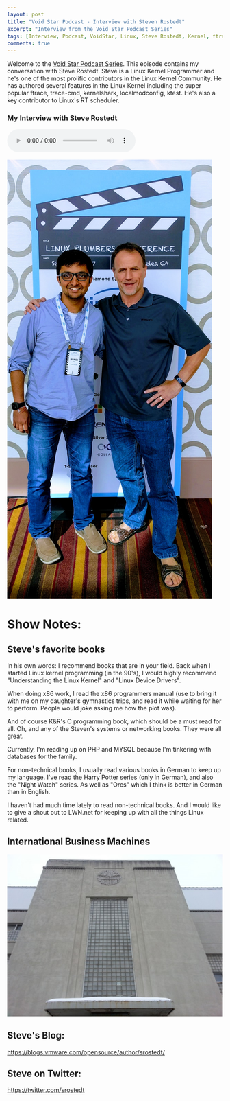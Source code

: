 ```yaml
---
layout: post
title: "Void Star Podcast - Interview with Steven Rostedt"
excerpt: "Interview from the Void Star Podcast Series"
tags: [Interview, Podcast, VoidStar, Linux, Steve Rostedt, Kernel, ftrace, RT scheduler]
comments: true
---
```

Welcome to the [Void Star Podcast Series](http://www.mycpu.org/about-interviews). This episode contains my conversation with Steve Rostedt. Steve is a Linux Kernel Programmer and he's one of the most prolific contributors in the Linux Kernel Community. He has authored several features in the Linux Kernel including the super popular ftrace, trace-cmd, kernelshark, localmodconfig, ktest. He's also a key contributor to Linux's RT scheduler.

### My Interview with Steve Rostedt
<audio controls>
  <source src="https://s3-us-west-1.amazonaws.com/voidstarpodcast/Season+1/Void+Star+Podcast+-+Steven+Rostedt.mp3" type="audio/mpeg">
Your browser does not support the audio element.
</audio>

![At Linux Plumbers Conference, 2017](/images/Steve_Rostedt-Manoj.jpg)

# Show Notes:<a id="sec-1" name="sec-1"></a>

## Steve's favorite books
In his own words:
   I recommend books that are in your field. Back when I started Linux
   kernel programming (in the 90's), I would highly recommend
   "Understanding the Linux Kernel" and "Linux Device Drivers".
   
   When doing x86 work, I read the x86 programmers manual (use to bring it
   with me on my daughter's gymnastics trips, and read it while waiting
   for her to perform. People would joke asking me how the plot was).
   
   And of course K&R's C programming book, which should be a must read for
   all. Oh, and any of the Steven's systems or networking books. They were
   all great.
   
   Currently, I'm reading up on PHP and MYSQL because I'm tinkering with
   databases for the family.
   
   For non-technical books, I usually read various books in German to keep
   up my language. I've read the Harry Potter series (only in German), and
   also the "Night Watch" series. As well as "Orcs" which I think is
   better in German than in English.
   
   I haven't had much time lately to read non-technical books. And I would
   like to give a shout out to LWN.net for keeping up with all the things
   Linux related.


## International Business Machines
![Endicott, NY (src: http://wnbf.com)](/images/IBM_endicott.jpg)

## Steve's Blog:
https://blogs.vmware.com/opensource/author/srostedt/

## Steve on Twitter:
https://twitter.com/srostedt
